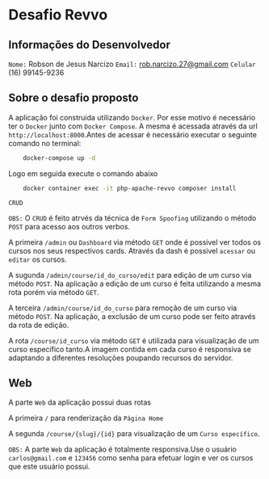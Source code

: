 # Desafio Revvo


## Informações do Desenvolvedor

`Nome:`  Robson de Jesus Narcizo
`Email:` rob.narcizo.27@gmail.com
`Celular` (16) 99145-9236

## Sobre o desafio proposto

A aplicação foi construida utilizando `Docker`. Por esse motivo é necessário ter o `Docker` junto com 
`Docker Compose`. A mesma é acessada através da url `http://localhost:8000`.Antes de acessar é necessário
executar o seguinte comando no terminal:

```bash
    docker-compose up -d
```

Logo em seguida execute o comando abaixo

```bash
    docker container exec -it php-apache-revvo composer install
```

`CRUD`

`OBS:` O `CRUD` é feito atrvés da técnica de `Form Spoofing` utilizando o método `POST` para 
acesso aos outros verbos.

A primeira `/admin` ou `Dashboard` via método `GET` onde é possivel ver todos os cursos nos seus respectivos cards. Através da dash é possivel `acessar` ou `editar` os cursos.

A sugunda `/admin/course/id_do_curso/edit` para edição de um curso via método `POST`. Na aplicação a edição
de um curso é feita utilizando a mesma rota porém via método `GET`.

A terceira `/admin/course/id_do_curso` para remoção de um curso via método `POST`. Na aplicação, a exclusão
de um curso pode ser feito através da rota de edição.

A rota `/course/id_curso` via método `GET` é utilizada para visualização de um curso específico tanto.A imagem contida em cada curso é responsiva se adaptando a diferentes resoluções poupando recursos do servidor.

## Web

A parte `Web` da aplicação possui duas rotas

A primeira `/` para renderização da `Página Home`

A segunda `/course/{slug}/{id}` para visualização de um `Curso específico`.

`OBS:` A parte `Web` da aplicação é totalmente responsiva.Use o usuário `carlos@gmail.com` e `123456` como senha para efetuar login e ver os cursos que este usuário possui.



